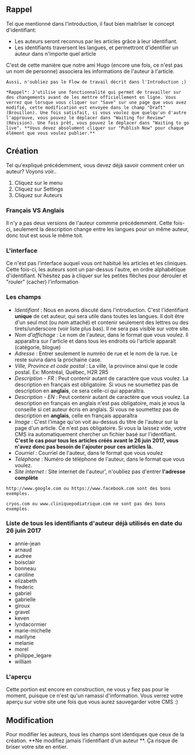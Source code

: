 ## Rappel

Tel que mentionné dans l'introduction, il faut bien maitrîser le concept d'identifiant:

- Les auteurs seront reconnus par les articles grâce à leur identifiant.
- Les identifiants traversent les langues, et permettront d'identifier un auteur dans n'importe quel article

C'est de cette manière que notre ami Hugo (encore une fois, ce n'est pas un nom de personne) associera les informations de l'auteur à l'article.

```hint|directive
Aussi, n'oubliez pas le Flow de travail décrit dans l'Introduction ;)

*Rappel*: J'utilise une fonctionnalité qui permet de travailler sur des changements avant de les mettre officiellement en ligne. Vous verrez que lorsque vous cliquer sur "Save" sur une page que vous avez modifié, cette modification est envoyée dans le champ "Draft" (Brouillon). Une fois satisfait, si vous voulez que quelqu'un d'autre l'approuve, vous pouvez le déplacer dans "Waiting for Review" (Révision). Une fois prêt, vous pouvez le déplacer dans "Waiting to go live". **Vous devez absolument cliquer sur "Publish Now" pour chaque élément que vous voulez publier.**
```

## Création

Tel qu'expliqué précédemment, vous devez déjà savoir comment créer un auteur? Voyons voir..

1. Cliquez sur le menu
2. Cliquez sur Settings
3. Cliquez sur Auteurs

### Français VS Anglais

Il n'y a pas deux versions de l'auteur commme précédemment. Cette fois-ci, seulement la description change entre les langues pour un même auteur, donc tout est sous le même toit.

### L'interface

Ce n'est pas l'interface auquel vous ont habitué les articles et les cliniques. Cette fois-ci, les auteurs sont un par-dessus l'autre, en ordre alphabétique d'identifiant. N'hésitez pas à cliquer sur les petites flèches pour dérouler et "rouler" (cacher) l'information

### Les champs

- *Identifiant* : Nous en avons discuté dans l'introduction. C'est l'identifiant **unique** de cet auteur, qui sera utile dans toutes les langues. Il doit être d'un seul mot (ou nom attaché) et contenir seulement des lettres ou des tirets/underscore (voir liste plus bas). Il ne sera pas visible sur votre site.
- *Nom d'affichage* : Le nom de l'auteur, dans le format que vous voulez. Il apparaîtra sur l'article et dans tous les endroits où l'article apparaît (catégorie, blogue)
- *Adresse* : Entrer seulement le numréo de rue et le nom de la rue. Le reste suivra dans la prochaine case.
- *Ville, Province et code postal* : La ville, la province ainsi que le code postal. Ex: Montréal, Québec, H2R 2R5
- *Description - FR* : Peut contenir autant de caractère que vous voulez. La description en français est obligatoire. Si vous ne soumettez pas de description en **anglais**, ce sera celle-ci qui apparaîtra.
- *Description - EN* : Peut contenir autant de caractère que vous voulez. La description en français en anglais n'est pas obligatoire, mais je vous la conseille si cet auteur écris en anglais. Si vous ne soumettez pas de description en **anglais**, celle en français apparaîtra
- *Image* : C'est l'image qu'on voit au-dessus du titre de l'auteur sur la page d'un article. Ce n'est pas obligatoire. Si vous la laissez vide, votre CMS ira automatiquement chercher un fichier basé sur l'identifiant. **C'est le cas pour tous les articles créés avant le 26 juin 2017, vous n'avez donc pas besoin de l'ajouter pour ces articles là**.
- *Courriel* : Courriel de l'auteur, dans le format que vous voulez
- *Téléphone* : Numéro de téléphone de l'auteur, dans le format que vous voulez.
- *Site internet* : Site internet de l'auteur', n'oubliez pas d'entrer **l'adresse complète**

```hint|directive
http://www.google.com ou https://www.facebook.com sont des bons exemples.
```

```hint|warning
cryos.com ou www.cliniquepodiatrique.com ne sont pas des bons exemples.
```
### Liste de tous les identifiants d'auteur déjà utilisés en date du 26 juin 2017

- annie-jean
- arnaud
- audree
- boisclair
- bonneau
- caroline
- elizabeth
- frederic
- gabriel
- gabrielle
- giroux
- gravel
- keven
- lyndacormier
- marie-michelle
- marilyne
- melanie
- morel
- philippe_legare
- william

### L'aperçu

Cette portion est encore en construction, ne vous y fiez pas pour le moment, puisque ce n'est qu'un ramassi d'information. Vous verrez votre aperçu sur votre site une fois que vous aurez sauvegarder votre CMS :)

## Modification

Pour modifier les auteurs, tous les champs sont identiques que ceux de la création. **Ne modifiez jamais l'identifiant d'un auteur **. Ça risque de briser votre site en entier.